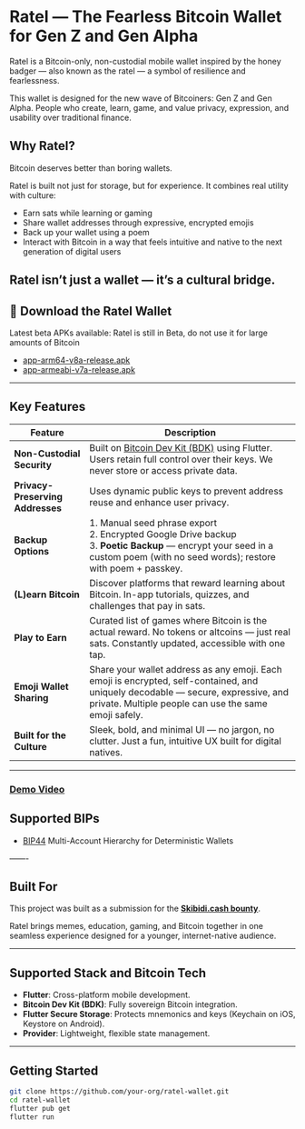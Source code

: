 # Ratel — The Fearless Bitcoin Wallet for Gen Z and Gen Alpha

Ratel is a Bitcoin-only, non-custodial mobile wallet inspired by the honey badger — also known as the ratel — a symbol of resilience and fearlessness.

This wallet is designed for the new wave of Bitcoiners: Gen Z and Gen Alpha. People who create, learn, game, and value privacy, expression, and usability over traditional finance.

## Why Ratel?

Bitcoin deserves better than boring wallets.

Ratel is built not just for storage, but for experience. It combines real utility with culture:

- Earn sats while learning or gaming  
- Share wallet addresses through expressive, encrypted emojis  
- Back up your wallet using a poem  
- Interact with Bitcoin in a way that feels intuitive and native to the next generation of digital users  

Ratel isn’t just a wallet — it’s a cultural bridge.
---
## 📱 Download the Ratel Wallet

Latest beta APKs available:
Ratel is still in Beta, do not use it for large amounts of Bitcoin

- [app-arm64-v8a-release.apk](https://github.com/LittledropTech/ratel/releases/download/v0.0.1-beta.1/app-arm64-v8a-release.apk)
- [app-armeabi-v7a-release.apk](https://github.com/LittledropTech/ratel/releases/download/v0.0.1-beta.1/app-armeabi-v7a-release.apk)
---


## Key Features

| Feature                         | Description |
|---------------------------------|-------------|
| **Non-Custodial Security** | Built on [Bitcoin Dev Kit (BDK)](https://bitcoindevkit.org/) using Flutter. Users retain full control over their keys. We never store or access private data. |
| **Privacy-Preserving Addresses** | Uses dynamic public keys to prevent address reuse and enhance user privacy. |
| **Backup Options** | 1. Manual seed phrase export<br>2. Encrypted Google Drive backup<br>3. **Poetic Backup** — encrypt your seed in a custom poem (with no seed words); restore with poem + passkey. |
| **(L)earn Bitcoin** | Discover platforms that reward learning about Bitcoin. In-app tutorials, quizzes, and challenges that pay in sats. |
| **Play to Earn** | Curated list of games where Bitcoin is the actual reward. No tokens or altcoins — just real sats. Constantly updated, accessible with one tap. |
| **Emoji Wallet Sharing** | Share your wallet address as any emoji. Each emoji is encrypted, self-contained, and uniquely decodable — secure, expressive, and private. Multiple people can use the same emoji safely. |
| **Built for the Culture** | Sleek, bold, and minimal UI — no jargon, no clutter. Just a fun, intuitive UX built for digital natives. |

---
### [Demo Video](https://youtu.be/0At8DMFgmWw)

## Supported BIPs
- [BIP44](https://github.com/bitcoin/bips/blob/master/bip-0044.mediawiki) Multi-Account Hierarchy for Deterministic Wallets

——-
## Built For

This project was built as a submission for the **[Skibidi.cash bounty](https://skibidi.cash)**.

Ratel brings memes, education, gaming, and Bitcoin together in one seamless experience designed for a younger, internet-native audience.

---

## Supported Stack and Bitcoin Tech

- **Flutter**: Cross-platform mobile development.
- **Bitcoin Dev Kit (BDK)**: Fully sovereign Bitcoin integration.
- **Flutter Secure Storage**: Protects mnemonics and keys (Keychain on iOS, Keystore on Android).
- **Provider**: Lightweight, flexible state management.

---

## Getting Started

```bash
git clone https://github.com/your-org/ratel-wallet.git
cd ratel-wallet
flutter pub get
flutter run
